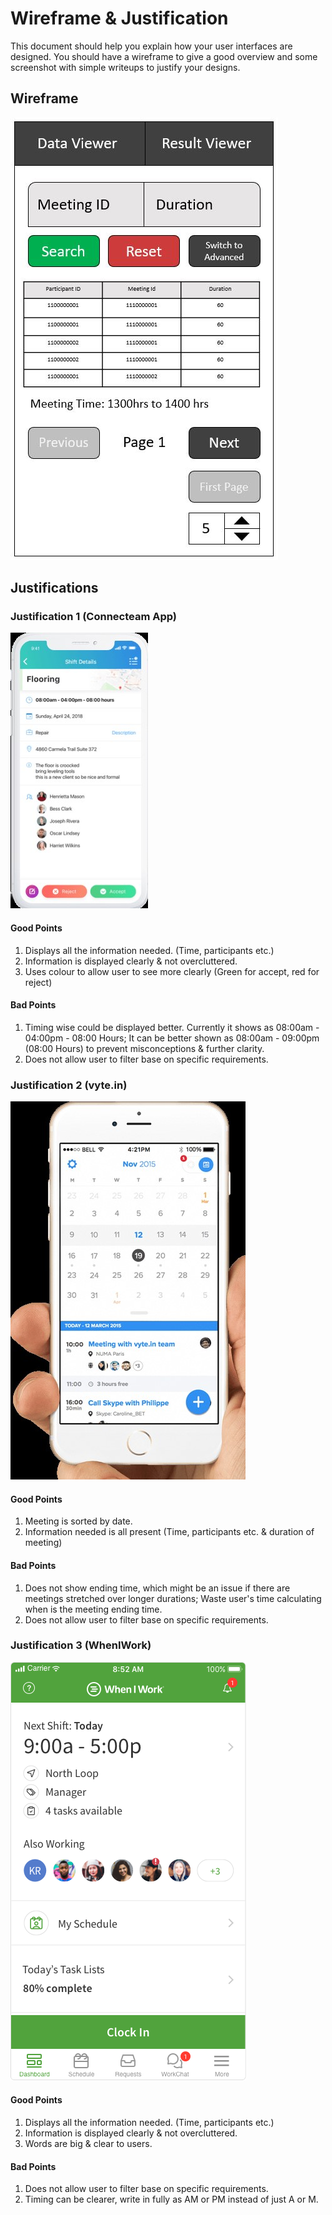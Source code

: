 # Wireframe & Justification

This document should help you explain how your user interfaces are designed. You should have a wireframe to give a good overview and some screenshot with simple writeups to justify your designs.

## Wireframe

![Wireframe](assets/MobileWireframes/BasicResultViewerMobileWireFrame.JPG)

## Justifications

### Justification 1 (Connecteam App)

![Justification1](assets/MobileWireframes/MobileResultViewer1.jpg)

#### Good Points

1. Displays all the information needed. (Time, participants etc.)
2. Information is displayed clearly & not overcluttered.
3. Uses colour to allow user to see more clearly (Green for accept, red for reject)

#### Bad Points

1. Timing wise could be displayed better. Currently it shows as 08:00am - 04:00pm - 08:00 Hours; It can be better shown as 08:00am - 09:00pm (08:00 Hours) to prevent misconceptions & further clarity.
2. Does not allow user to filter base on specific requirements.

### Justification 2 (vyte.in)
![Justification2](assets/MobileWireframes/MobileResultViewer2.jpg)

#### Good Points

1. Meeting is sorted by date.
2. Information needed is all present (Time, participants etc. & duration of meeting)

#### Bad Points

1. Does not show ending time, which might be an issue if there are meetings stretched over longer durations; Waste user's time calculating when is the meeting ending time.
2. Does not allow user to filter base on specific requirements.

### Justification 3 (WhenIWork)

![Justification3](assets/MobileWireframes/MobileResultViewer3.png)

#### Good Points

1. Displays all the information needed. (Time, participants etc.)
2. Information is displayed clearly & not overcluttered.
3. Words are big & clear to users.

#### Bad Points

1. Does not allow user to filter base on specific requirements.
2. Timing can be clearer, write in fully as AM or PM instead of just A or M.

